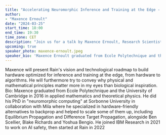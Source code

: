 ```yaml
---
title: "Accelerating Neuromorphic Inference and Training at the Edge - Rain"
author:
- "Maxence Ernoult"
date: "2024-03-25"
start_time: 18:00
end_time: 19:30
time_zone: CET
description: "Join us for a talk by Maxence Ernoult, Research Scientist at Rain, on accelerating neuromorphic inference and training at the edge."
upcoming: true
speaker_photo: maxence-ernoult.jpeg
speaker_bio: 'Maxence Ernoult graduated from Ecole Polytechnique and the University of Cambridge in 2016, specializing in applied mathematics and theoretical physics. His PhD research was conducted in neuromorphic computing at Sorbonne University, in collaboration with Mila. During this time, he specialized in developing hardware-friendly alternatives to backpropagation and played a significant role in scaling up several of these alternatives, including Equilibrium Propagation and Difference Target Propagation. This work was undertaken alongside notable figures such as Ben Scellier, Blake Richards, and Yoshua Bengio. In 2021, Maxence joined IBM Research, focusing on AI safety. Subsequently, in 2022, he began a new position at Rain.'
---
```


Maxence will present Rain's vision and technological roadmap to build hardware optimized for inference and training at the edge, from hardware to algorithms. He will furthermore try to convey why physical and mathematical principles matter more in my eyes than biological inspiration.
Bio: Maxence graduated from Ecole Polytechnique and the University of Cambridge in 2016 in applied mathematics and theoretical physics. He did his PhD in "neuromorphic computing" at Sorbonne University in collaboration with Mila where he specialized in hardware-friendly alternatives to backprop and helped to scale some of them up, including Equilibrium Propagation and Difference Target Propagation, alongside Ben Scellier, Blake Richards and Yoshua Bengio. He joined IBM Research in 2021 to work on AI safety, then started at Rain in 2022
